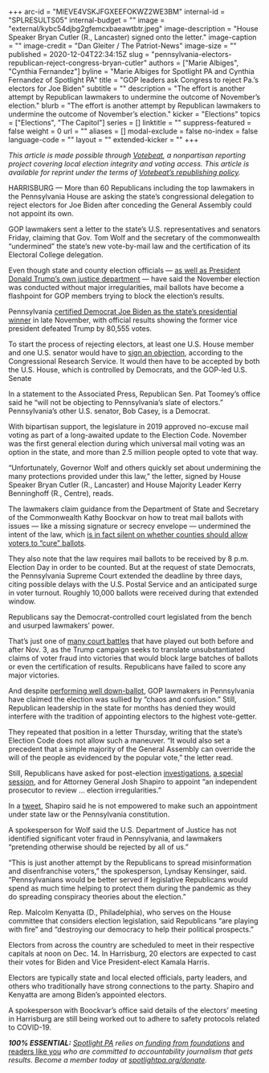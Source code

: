 +++
arc-id = "MIEVE4VSKJFGXEEFOKWZ2WE3BM"
internal-id = "SPLRESULTS05"
internal-budget = ""
image = "external/kybc54djbg2gfemcxbaeawtbtr.jpeg"
image-description = "House Speaker Bryan Cutler (R., Lancaster) signed onto the letter."
image-caption = ""
image-credit = "Dan Gleiter / The Patriot-News"
image-size = ""
published = 2020-12-04T22:34:15Z
slug = "pennsylvania-electors-republican-reject-congress-bryan-cutler"
authors = ["Marie Albiges", "Cynthia Fernandez"]
byline = "Marie Albiges for Spotlight PA and Cynthia Fernandez of Spotlight PA"
title = "GOP leaders ask Congress to reject Pa.’s electors for Joe Biden"
subtitle = ""
description = "The effort is another attempt by Republican lawmakers to undermine the outcome of November’s election."
blurb = "The effort is another attempt by Republican lawmakers to undermine the outcome of November’s election."
kicker = "Elections"
topics = ["Elections", "The Capitol"]
series = []
linktitle = ""
suppress-featured = false
weight = 0
url = ""
aliases = []
modal-exclude = false
no-index = false
language-code = ""
layout = ""
extended-kicker = ""
+++

<i>This article is made possible through </i><a href="http://votebeat.org/"><i>Votebeat</i></a><i>, a nonpartisan reporting project covering local election integrity and voting access. This article is available for reprint under the terms of </i><a href="https://votebeat.org/republishing/"><i>Votebeat’s republishing policy</i></a><i>.</i>

HARRISBURG — More than 60 Republicans including the top lawmakers in the Pennsylvania House are asking the state’s congressional delegation to reject electors for Joe Biden after conceding the General Assembly could not appoint its own.

GOP lawmakers sent a letter to the state’s U.S. representatives and senators Friday, claiming that Gov. Tom Wolf and the secretary of the commonwealth “undermined” the state’s new vote-by-mail law and the certification of its Electoral College delegation.

Even though state and county election officials — <a href="https://apnews.com/article/barr-no-widespread-election-fraud-b1f1488796c9a98c4b1a9061a6c7f49d">as well as President Donald Trump’s own justice department</a> — have said the November election was conducted without major irregularities, mail ballots have become a flashpoint for GOP members trying to block the election’s results.

Pennsylvania <a href="https://www.spotlightpa.org/news/2020/11/joe-biden-pennsylvania-winner-certification-final-results/">certified Democrat Joe Biden as the state’s presidential winner</a> in late November, with official results showing the former vice president defeated Trump by 80,555 votes.

To start the process of rejecting electors, at least one U.S. House member and one U.S. senator would have to <a href="https://crsreports.congress.gov/product/pdf/RL/RL32717/12">sign an objection</a>, according to the Congressional Research Service. It would then have to be accepted by both the U.S. House, which is controlled by Democrats, and the GOP-led U.S. Senate

In a statement to the Associated Press, Republican Sen. Pat Toomey’s office said he “will not be objecting to Pennsylvania’s slate of electors.” Pennsylvania’s other U.S. senator, Bob Casey, is a Democrat.

<script src="https://www.spotlightpa.org/embed.js" async></script><div data-spl-embed-version="1" data-spl-src="https://www.spotlightpa.org/embeds/donate/?teaser_text=Spotlight%20PA%20provides%20essential%2C%20public-service%20journalism%20thanks%20to%20readers%20like%20you.%20%3Cb%3EBecome%20a%20member%20today%20with%20a%20gift%20of%20%2415%2Fmonth%20or%20more%20and%20receive%20our%20exclusive%20Pennsylvania%20tote%20bag.%3C%2Fb%3E&cta_text=YES%2C%20COUNT%20ME%20IN&eyebrow_text=BECOME%20A%20MEMBER"></div>

With bipartisan support, the legislature in 2019 approved no-excuse mail voting as part of a long-awaited update to the Election Code. November was the first general election during which universal mail voting was an option in the state, and more than 2.5 million people opted to vote that way.

“Unfortunately, Governor Wolf and others quickly set about undermining the many protections provided under this law,” the letter, signed by House Speaker Bryan Cutler (R., Lancaster) and House Majority Leader Kerry Benninghoff (R., Centre), reads.

The lawmakers claim guidance from the Department of State and Secretary of the Commonwealth Kathy Boockvar on how to treat mail ballots with issues — like a missing signature or secrecy envelope — undermined the intent of the law, which <a href="https://www.spotlightpa.org/news/2020/12/pennsylvania-election-2020-act-77-mail-voting-republican-audit/">is in fact silent on whether counties should allow voters to “cure” ballots</a>.

They also note that the law requires mail ballots to be received by 8 p.m. Election Day in order to be counted. But at the request of state Democrats, the Pennsylvania Supreme Court extended the deadline by three days, citing possible delays with the U.S. Postal Service and an anticipated surge in voter turnout. Roughly 10,000 ballots were received during that extended window.

Republicans say the Democrat-controlled court legislated from the bench and usurped lawmakers’ power.

That’s just one of <a href="https://www.inquirer.com/news/trump-lawsuits-pennsylvania-election-results-supreme-court-federal-judge-20201116.html">many court battles</a> that have played out both before and after Nov. 3, as the Trump campaign seeks to translate unsubstantiated claims of voter fraud into victories that would block large batches of ballots or even the certification of results. Republicans have failed to score any major victories.

And despite <a href="https://www.spotlightpa.org/news/2020/11/pennsylvania-election-2020-house-senate-legislature-flip/">performing well down-ballot</a>, GOP lawmakers in Pennsylvania have claimed the election was sullied by “chaos and confusion.” Still, Republican leadership in the state for months has denied they would interfere with the tradition of appointing electors to the highest vote-getter.

They repeated that position in a letter Thursday, writing that the state’s Election Code does not allow such a maneuver. “It would also set a precedent that a simple majority of the General Assembly can override the will of the people as evidenced by the popular vote,” the letter read.

Still, Republicans have asked for post-election <a href="https://www.spotlightpa.org/news/2020/10/pa-election-integrity-committee-house-republicans-democrats-voting/">investigations</a>, <a href="http://www.pahousegopnews.com/Broadcast/ViewBroadcastV2.ashx?%252fJWN6tSbSGykwu0Nl0MzXmsrpG0Sv9vLac%252bECSB53yzp0eIWYAn02g%253d%253d">a special session</a>, and for Attorney General Josh Shapiro to appoint “an independent prosecutor to review ... election irregularities.”

In a <a href="https://twitter.com/PAAttorneyGen/status/1335009050921209857">tweet</a>, Shapiro said he is not empowered to make such an appointment under state law or the Pennsylvania constitution.

<script src="https://www.spotlightpa.org/embed.js" async></script><div data-spl-embed-version="1" data-spl-src="https://www.spotlightpa.org/embeds/newsletter/"></div>

A spokesperson for Wolf said the U.S. Department of Justice has not identified significant voter fraud in Pennsylvania, and lawmakers “pretending otherwise should be rejected by all of us.”

“This is just another attempt by the Republicans to spread misinformation and disenfranchise voters,” the spokesperson, Lyndsay Kensinger, said. “Pennsylvanians would be better served if legislative Republicans would spend as much time helping to protect them during the pandemic as they do spreading conspiracy theories about the election.”

Rep. Malcolm Kenyatta (D., Philadelphia), who serves on the House committee that considers election legislation, said Republicans “are playing with fire” and “destroying our democracy to help their political prospects.”

Electors from across the country are scheduled to meet in their respective capitals at noon on Dec. 14. In Harrisburg, 20 electors are expected to cast their votes for Biden and Vice President-elect Kamala Harris.

Electors are typically state and local elected officials, party leaders, and others who traditionally have strong connections to the party. Shapiro and Kenyatta are among Biden’s appointed electors.

A spokesperson with Boockvar’s office said details of the electors’ meeting in Harrisburg are still being worked out to adhere to safety protocols related to COVID-19.

<i><b>100% ESSENTIAL:</b></i><i> </i><a href="https://www.spotlightpa.org/"><i>Spotlight PA</i></a><i> relies on</i><a href="https://www.spotlightpa.org/support"><i> funding from foundations</i></a><i> </i><a href="https://www.spotlightpa.org/support">and readers like you</a><i> who are committed to accountability journalism that gets results. Become a member today at </i><a href="http://checkout.fundjournalism.org/memberform?org_id=spotlightpa&campaign=701f4000000TVuIAAW"><i>spotlightpa.org/donate</i></a><i>.</i>
